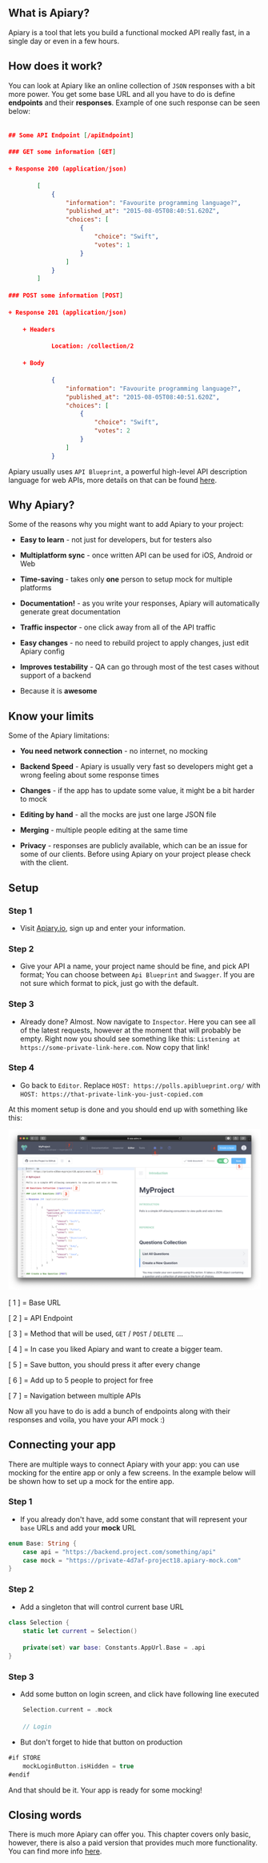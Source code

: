 ## What is Apiary? 

Apiary is a tool that lets you build a functional mocked API really fast, in a single day or even in a few hours.

## How does it work?

You can look at Apiary like an online collection of `JSON` responses with a bit more power. You get some base URL and all you have to do is define **endpoints** and their **responses**. Example of one such response can be seen below:

```json

## Some API Endpoint [/apiEndpoint]

### GET some information [GET]

+ Response 200 (application/json)

        [
            {
                "information": "Favourite programming language?",
                "published_at": "2015-08-05T08:40:51.620Z",
                "choices": [
                    {
                        "choice": "Swift",
                        "votes": 1
                    }
                ]
            }
        ]

### POST some information [POST]

+ Response 201 (application/json)

    + Headers

            Location: /collection/2

    + Body

            {
                "information": "Favourite programming language?",
                "published_at": "2015-08-05T08:40:51.620Z",
                "choices": [
                    {
                        "choice": "Swift",
                        "votes": 2
                    } 
                ]
            }

```

Apiary usually uses `API Blueprint`, a powerful high-level API description language for web APIs, more details on that can be found [here](https://apiblueprint.org).

## Why Apiary?

Some of the reasons why you might want to add Apiary to your project: 

* **Easy to learn** - not just for developers, but for testers also

* **Multiplatform sync** - once written API can be used for iOS, Android or Web 

* **Time-saving** - takes only **one** person to setup mock for multiple platforms

* **Documentation!** - as you write your responses, Apiary will automatically generate great documentation

* **Traffic inspector** - one click away from all of the API traffic

* **Easy changes** - no need to rebuild project to apply changes, just edit Apiary config

* **Improves testability** - QA can go through most of the test cases without support of a backend

* Because it is **awesome**

## Know your limits

Some of the Apiary limitations:

* **You need network connection** - no internet, no mocking

* **Backend Speed** - Apiary is usually very fast so developers might get a wrong feeling about some response times

* **Changes** - if the app has to update some value, it might be a bit harder to mock

* **Editing by hand** - all the mocks are just one large JSON file

* **Merging** - multiple people editing at the same time

* **Privacy** - responses are publicly available, which can be an issue for some of our clients. Before using Apiary on your project please check with the client.

## Setup

### Step 1 

* Visit [Apiary.io](https://apiary.io), sign up and enter your information.

### Step 2

* Give your API a name, your project name should be fine, and pick API format; You can choose between `Api Blueprint` and `Swagger`. If you are not sure which format to pick, just go with the default.

### Step 3

* Already done? Almost. Now navigate to `Inspector`. Here you can see all of the latest requests, however at the moment that will probably be empty. Right now you should see something like this: `Listening at https://some-private-link-here.com`. Now copy that link!

### Step 4

* Go back to `Editor`. Replace `HOST: https://polls.apiblueprint.org/` with `HOST: https://that-private-link-you-just-copied.com`

At this moment setup is done and you should end up with something like this:
 
![Editor](/img/iOS-apiary-editor.png)

[ 1 ] = Base URL

[ 2 ] = API Endpoint

[ 3 ] = Method that will be used, `GET` / `POST` / `DELETE` ...

[ 4 ] = In case you liked Apiary and want to create a bigger team.

[ 5 ] = Save button, you should press it after every change

[ 6 ] = Add up to 5 people to project for free

[ 7 ] = Navigation between multiple APIs

Now all you have to do is add a bunch of endpoints along with their responses and voila, you have your API mock :)

## Connecting your app

There are multiple ways to connect Apiary with your app: you can use mocking for the entire app or only a few screens. In the example below will be shown how to set up a mock for the entire app.

### Step 1

* If you already don't have, add some constant that will represent your `base` URLs and add your **mock** URL

```swift
enum Base: String { 
    case api = "https://backend.project.com/something/api" 
    case mock = "https://private-4d7af-project18.apiary-mock.com" 
}
```

### Step 2

* Add a singleton that will control current base URL 

```swift
class Selection {
    static let current = Selection()

    private(set) var base: Constants.AppUrl.Base = .api 
}
```

### Step 3

* Add some button on login screen, and click have following line executed

```swift
    Selection.current = .mock

    // Login
```

* But don't forget to hide that button on production

```swift
#if STORE 
    mockLoginButton.isHidden = true
#endif
```

And that should be it. Your app is ready for some mocking!

## Closing words

There is much more Apiary can offer you. This chapter covers only basic, however, there is also a paid version that provides much more functionality. You can find more info [here](https://apiary.io/how-apiary-works).
